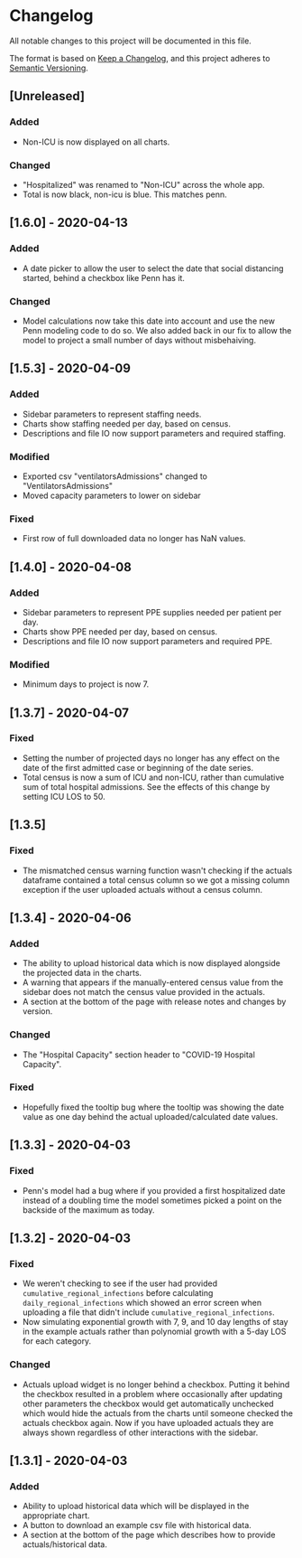 # Changelog
All notable changes to this project will be documented in this file.

The format is based on [Keep a Changelog](https://keepachangelog.com/en/1.0.0/),
and this project adheres to [Semantic Versioning](https://semver.org/spec/v2.0.0.html).

## [Unreleased]
### Added
- Non-ICU is now displayed on all charts. 
### Changed
- "Hospitalized" was renamed to "Non-ICU" across the whole app.
- Total is now black, non-icu is blue. This matches penn.

## [1.6.0] - 2020-04-13
### Added
- A date picker to allow the user to select the date that social distancing started, behind a checkbox like Penn has it.
### Changed
- Model calculations now take this date into account and use the new Penn modeling code to do so. We also added back in our fix to allow the model to project a small number of days without misbehaiving.

## [1.5.3] - 2020-04-09
### Added
- Sidebar parameters to represent staffing needs.
- Charts show staffing needed per day, based on census.
- Descriptions and file IO now support parameters and required staffing.
### Modified
- Exported csv "ventilatorsAdmissions" changed to "VentilatorsAdmissions"
- Moved capacity parameters to lower on sidebar
### Fixed 
- First row of full downloaded data no longer has NaN values.

## [1.4.0] - 2020-04-08
### Added
- Sidebar parameters to represent PPE supplies needed per patient per day.
- Charts show PPE needed per day, based on census.
- Descriptions and file IO now support parameters and required PPE.
### Modified
- Minimum days to project is now 7.

## [1.3.7] - 2020-04-07
### Fixed
- Setting the number of projected days no longer has any effect on the date of the first admitted case or beginning of the date series.
- Total census is now a sum of ICU and non-ICU, rather than cumulative sum of total hospital admissions. See the effects of this change by setting
ICU LOS to 50.

## [1.3.5]
### Fixed
- The mismatched census warning function wasn't checking if the actuals dataframe contained a total census column so we got a missing column exception if the user uploaded actuals without a census column.

## [1.3.4] - 2020-04-06
### Added 
- The ability to upload historical data which is now displayed alongside the projected data in the charts.
- A warning that appears if the manually-entered census value from the sidebar does not match the census value provided in the actuals.
- A section at the bottom of the page with release notes and changes by version.
### Changed
- The "Hospital Capacity" section header to "COVID-19 Hospital Capacity".
### Fixed
- Hopefully fixed the tooltip bug where the tooltip was showing the date value as one day behind the actual uploaded/calculated date values.

## [1.3.3] - 2020-04-03
### Fixed
- Penn's model had a bug where if you provided a first hospitalized date instead of a doubling time the model sometimes picked a point on the backside of the maximum as today.

## [1.3.2] - 2020-04-03
### Fixed
- We weren't checking to see if the user had provided `cumulative_regional_infections` before calculating `daily_regional_infections` which showed an error screen when uploading a file that didn't include `cumulative_regional_infections`.
- Now simulating exponential growth with 7, 9, and 10 day lengths of stay in the example actuals rather than polynomial growth with a 5-day LOS for each category.
### Changed
- Actuals upload widget is no longer behind a checkbox. Putting it behind the checkbox resulted in a problem where occasionally after updating other parameters the checkbox would get automatically unchecked which would hide the actuals from the charts until someone checked the actuals checkbox again. Now if you have uploaded actuals they are always shown regardless of other interactions with the sidebar.


## [1.3.1] - 2020-04-03
### Added
- Ability to upload historical data which will be displayed in the appropriate chart.
- A button to download an example csv file with historical data.
- A section at the bottom of the page which describes how to provide actuals/historical data.